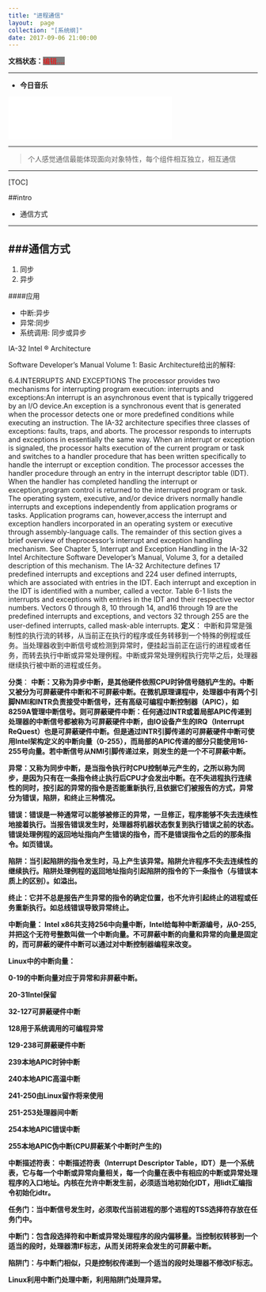 ```yaml
---
title: "进程通信"
layout:  page
collection: "[系统纲]"
date: 2017-09-06 21:00:00
---
```


**文档状态：**<a style="color:red;background-color:gray">编辑....</a>

---
- **今日音乐**
<iframe frameborder="no" border="0" marginwidth="0" marginheight="0" width=330 height=86 src="//music.163.com/outchain/player?type=2&id=286999&auto=0&height=66"></iframe>

---
> 个人感觉通信最能体现面向对象特性，每个组件相互独立，相互通信

---



[TOC]

##intro
- 通信方式

---
###通信方式
---
1. 同步
2. 异步

####应用
- 中断:异步
- 异常:同步
- 系统调用: 同步或异步


IA-32 Intel ® Architecture

Software Developer’s Manual Volume 1: Basic Architecture给出的解释:

6.4.INTERRUPTS AND EXCEPTIONS
The processor provides two mechanisms for interrupting program execution: interrupts and exceptions:An interrupt is an asynchronous event that is typically triggered by an I/O device.An exception is a synchronous event that is generated when the processor detects one or more predefined conditions while executing an instruction. The IA-32 architecture specifies three classes of exceptions: faults, traps, and aborts.
The processor responds to interrupts and exceptions in essentially the same way. When an interrupt or exception is signaled, the processor halts execution of the current program or task and switches to a handler procedure that has been written specifically to handle the interrupt or exception condition.
 The processor accesses the handler procedure through an entry in the interrupt descriptor table (IDT). When the handler has completed handling the interrupt or exception,program control is returned to the interrupted program or task.
The operating system, executive, and/or device drivers normally handle interrupts and exceptions independently from application programs or tasks. Application programs can, however,access the interrupt and exception handlers incorporated in an operating system or executive through assembly-language calls. The remainder of this section gives a brief overview of theprocessor’s interrupt and exception handling mechanism. See Chapter 5, Interrupt and Exception Handling in the IA-32 Intel Architecture Software Developer’s Manual, Volume 3, for a detailed description of this mechanism.
The IA-32 Architecture defines 17 predefined interrupts and exceptions and 224 user defined interrupts, which are associated with entries in the IDT. Each interrupt and exception in the IDT is identified with a number, called a vector. Table 6-1 lists the interrupts and exceptions with entries in the IDT and their respective vector numbers. Vectors 0 through 8, 10 through 14, and16 through 19 are the predefined interrupts and exceptions, and vectors 32 through 255 are the user-defined interrupts, called mask-able interrupts.
<b>定义</b>：
中断和异常是强制性的执行流的转移，从当前正在执行的程序或任务转移到一个特殊的例程或任务。当处理器收到中断信号或检测到异常时，便挂起当前正在运行的进程或者任务，而转去执行中断或异常处理例程。中断或异常处理例程执行完毕之后，处理器继续执行被中断的进程或任务。

 <b>分类</b>：
<b>中断<b>：又称为异步中断，是其他硬件依照CPU时钟信号随机产生的。中断又被分为可屏蔽硬件中断和不可屏蔽中断。在微机原理课程中，处理器中有两个引脚NMI和INTR负责接受中断信号，还有高级可编程中断控制器（APIC），如8259A管理中断信号。则可屏蔽硬件中断：任何通过INTR或着局部APIC传递到处理器的中断信号都被称为可屏蔽硬件中断，由IO设备产生的IRQ（Interrupt ReQuest）也是可屏蔽硬件中断。但是通过INTR引脚传递的可屏蔽硬件中断可使用Intel架构定义的中断向量（0-255），而局部的APIC传递的部分只能使用16-255号向量。若中断信号从NMI引脚传递过来，则发生的是一个不可屏蔽中断。

<b>异常</b>：又称为同步中断，是当指令执行时CPU控制单元产生的，之所以称为同步，是因为只有在一条指令终止执行后CPU才会发出中断。在不失进程执行连续性的同时，按引起的异常的指令是否能重新执行,且依据它们被报告的方式，异常分为错误，陷阱，和终止三种情况。

<b>错误</b>：错误是一种通常可以能够被修正的异常，一旦修正，程序能够不失去连续性地接着执行。当报告错误发生时，处理器将机器状态恢复到执行错误之前的状态。错误处理例程的返回地址指向产生错误的指令，而不是错误指令之后的的那条指令。如页错误。

<b>陷阱</b>：当引起陷阱的指令发生时，马上产生该异常。陷阱允许程序不失去连续性的继续执行。陷阱处理例程的返回地址指向引起陷阱的指令的下一条指令（与错误本质上的区别）。如溢出。

<b>终止</b>：它并不总是报告产生异常的指令的确定位置，也不允许引起终止的进程或任务重新执行。如总线错误导致异常终止。

<b>中断向量</b>：
Intel x86共支持256中向量中断，Intel给每种中断源编号，从0-255,并把这个无符号整数叫做一个中断向量。不可屏蔽中断的向量和异常的向量是固定的，而可屏蔽的硬件中断可以通过对中断控制器编程来改变。

Linux中的中断向量：

0-19的中断向量对应于异常和非屏蔽中断。

20-31Intel保留

32-127可屏蔽硬件中断

128用于系统调用的可编程异常

129-238可屏蔽硬件中断

239本地APIC时钟中断

240本地APIC高温中断

241-250由Linux留作将来使用

251-253处理器间中断

254本地APIC错误中断

255本地APIC伪中断(CPU屏蔽某个中断时产生的)

中断描述符表：
中断描述符表（Interrupt Descriptor Table，IDT）是一个系统表，它与每一个中断或异常向量相关，每一个向量在表中有相应的中断或异常处理程序的入口地址。内核在允许中断发生前，必须适当地初始化IDT，用lidt汇编指令初始化idtr。

任务门：当中断信号发生时，必须取代当前进程的那个进程的TSS选择符存放在任务门中。

中断门：包含段选择符和中断或异常处理程序的段内偏移量。当控制权转移到一个适当的段时，处理器清IF标志，从而关闭将来会发生的可屏蔽中断。

陷阱门：与中断门相似，只是控制权传递到一个适当的段时处理器不修改IF标志。

Linux利用中断门处理中断，利用陷阱门处理异常。
